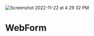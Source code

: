 ![Screenshot 2022-11-22 at 4 29 32 PM](https://user-images.githubusercontent.com/75064110/203297588-d76d29d7-6e4c-46ba-b698-e73fc07e4556.png)
# WebForm

